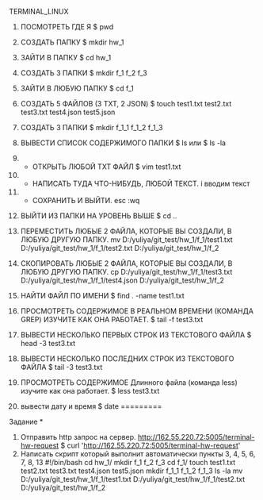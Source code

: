 TERMINAL_LINUX
1) ПОСМОТРЕТЬ ГДЕ Я
 $ pwd

2) СОЗДАТЬ ПАПКУ
 $ mkdir hw_1

3) ЗАЙТИ В ПАПКУ
$ cd hw_1

4) СОЗДАТЬ 3 ПАПКИ
 $ mkdir f_1 f_2 f_3

5) ЗАЙТИ В ЛЮБУЮ ПАПКУ
 $ cd f_1

6) СОЗДАТЬ 5 ФАЙЛОВ (3 TXT, 2 JSON)
 $ touch test1.txt test2.txt test3.txt test4.json test5.json

7) СОЗДАТЬ 3 ПАПКИ
 $ mkdir f_1_1 f_1_2 f_1_3

8. ВЫВЕСТИ СПИСОК СОДЕРЖИМОГО ПАПКИ
 $ ls или $ ls -la

9) + ОТКРЫТЬ ЛЮБОЙ TXT ФАЙЛ
 $ vim test1.txt

10) + НАПИСАТЬ ТУДА ЧТО-НИБУДЬ, ЛЮБОЙ ТЕКСТ.
 i вводим текст
 
11) + СОХРАНИТЬ И ВЫЙТИ.
 esc :wq
 
12) ВЫЙТИ ИЗ ПАПКИ НА УРОВЕНЬ ВЫШЕ
 $ cd ..
 
13) ПЕРЕМЕСТИТЬ ЛЮБЫЕ 2 ФАЙЛА, КОТОРЫЕ ВЫ СОЗДАЛИ, В ЛЮБУЮ ДРУГУЮ ПАПКУ.
 mv D:/yuliya/git_test/hw_1/f_1/test1.txt D:/yuliya/git_test/hw_1/f_1/test2.txt D:/yuliya/git_test/hw_1/f_2

 
14) СКОПИРОВАТЬ ЛЮБЫЕ 2 ФАЙЛА, КОТОРЫЕ ВЫ СОЗДАЛИ, В ЛЮБУЮ ДРУГУЮ ПАПКУ.
 cp D:/yuliya/git_test/hw_1/f_1/test3.txt D:/yuliya/git_test/hw_1/f_1/test4.json D:/yuliya/git_test/hw_1/f_2

15) НАЙТИ ФАЙЛ ПО ИМЕНИ
 $ find . -name test1.txt
 
16) ПРОСМОТРЕТЬ СОДЕРЖИМОЕ В РЕАЛЬНОМ ВРЕМЕНИ (КОМАНДА GREP) ИЗУЧИТЕ КАК ОНА РАБОТАЕТ.
 $ tail -f test3.txt
 
17) ВЫВЕСТИ НЕСКОЛЬКО ПЕРВЫХ СТРОК ИЗ ТЕКСТОВОГО ФАЙЛА
 $ head -3 test3.txt
 
18) ВЫВЕСТИ НЕСКОЛЬКО ПОСЛЕДНИХ СТРОК ИЗ ТЕКСТОВОГО ФАЙЛА
 $ tail -3 test3.txt
 
19) ПРОСМОТРЕТЬ СОДЕРЖИМОЕ Длинного файла (команда less) изучите как она работает.
 $ less test3.txt
 
20) вывести дату и время
 $ date
=========

Задание *
1) Отправить http запрос на сервер.
http://162.55.220.72:5005/terminal-hw-request
$ curl 'http://162.55.220.72:5005/terminal-hw-request'
2) Написать скрипт который выполнит автоматически пункты 3, 4, 5, 6, 7, 8, 13
#!/bin/bash
 cd hw_1/
 mkdir f_1 f_2 f_3
 cd f_1/
 touch test1.txt test2.txt test3.txt test4.json test5.json
 mkdir f_1_1 f_1_2 f_1_3
 ls -la
 mv D:/yuliya/git_test/hw_1/f_1/test1.txt D:/yuliya/git_test/hw_1/f_1/test2.txt D:/yuliya/git_test/hw_1/f_2
 
